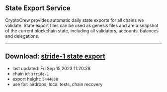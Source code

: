 ## State Export Service
CryptoCrew provides automatic daily state exports for all chains we validate. State export files can be used as genesis files and are a snapshot of the current blockchain state, including all validators, accounts, balances and delegations.

---
**Download: [stride-1 state export](https://dl.ccvalidators.com/SERVICE/stride/stride-1_export_5444038.json)**
---

- last updated: Fri Sep 15 2023 11:20:28
- chain id: `stride-1`
- export height: `5444038`
- use for: airdrops, local tests, chain recovery
